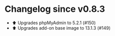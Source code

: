 # Changelog since v0.8.3
- ⬆️ Upgrades phpMyAdmin to 5.2.1 (#150) 
- ⬆️ Upgrades add-on base image to 13.1.3 (#149) 
